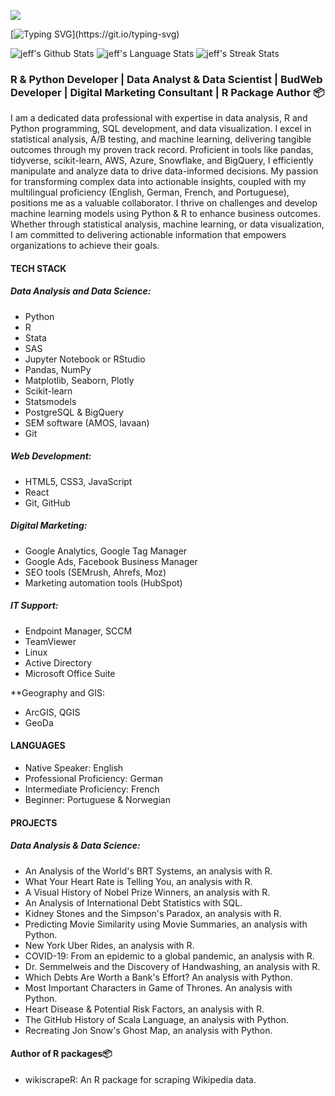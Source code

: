![](https://komarev.com/ghpvc/?username=jeffreyohene&label=PROFILE+VIEWS)

[![Typing SVG](https://readme-typing-svg.herokuapp.com?color=%2336BCF7&center=true&vCenter=true&width=1000&lines=Hi!;+Hallo!;+Salut!;+Here+is+jeff⭐;+Welcome+to+my+profile!;+Wilkommen+auf+meinem+Profil!;Bienvenue+sur+mon+profil!;I+am+a+Data+Analyst+with+over+3+years+of+programming+experience.;I+am+always+learning+new+things.+;You+can+find+my+portfolio+projects+in+my+repos.;I+would+love+your+feedback+or+questions+and+suggestions!)](https://git.io/typing-svg)



![jeff's Github Stats](https://github-readme-stats.vercel.app/api?username=jeffreyohene&show_icons=true&include_all_commits=true)
![jeff's Language Stats](https://github-readme-stats.vercel.app/api/top-langs/?username=jeffreyohene&layout=compact)
![jeff's Streak Stats](https://github-readme-streak-stats.herokuapp.com/?user=jeffreyohene&layout=compact)

### R & Python Developer | Data Analyst & Data Scientist | BudWeb Developer | Digital Marketing Consultant | R Package Author 📦

I am a dedicated data professional with expertise in data analysis, R and Python programming, SQL development, and data visualization. I excel in statistical analysis, A/B testing, and machine learning, delivering tangible outcomes through my proven track record. Proficient in tools like pandas, tidyverse, scikit-learn, AWS, Azure, Snowflake, and BigQuery, I efficiently manipulate and analyze data to drive data-informed decisions. My passion for transforming complex data into actionable insights, coupled with my multilingual proficiency (English, German, French, and Portuguese), positions me as a valuable collaborator. I thrive on challenges and develop machine learning models using Python & R to enhance business outcomes. Whether through statistical analysis, machine learning, or data visualization, I am committed to delivering actionable information that empowers organizations to achieve their goals.

####  TECH STACK

##### Data Analysis and Data Science:
- Python
- R
- Stata
- SAS
- Jupyter Notebook or RStudio
- Pandas, NumPy
- Matplotlib, Seaborn, Plotly
- Scikit-learn
- Statsmodels
- PostgreSQL & BigQuery
- SEM software (AMOS, lavaan)
- Git

##### Web Development:
- HTML5, CSS3, JavaScript
- React
- Git, GitHub

##### Digital Marketing:
- Google Analytics, Google Tag Manager
- Google Ads, Facebook Business Manager
- SEO tools (SEMrush, Ahrefs, Moz)
- Marketing automation tools (HubSpot)

##### IT Support:
- Endpoint Manager, SCCM
- TeamViewer
- Linux
- Active Directory
- Microsoft Office Suite

**Geography and GIS:
- ArcGIS, QGIS
- GeoDa

#### LANGUAGES
- Native Speaker: English
- Professional Proficiency: German
- Intermediate Proficiency: French
- Beginner: Portuguese & Norwegian

#### PROJECTS

##### Data Analysis & Data Science:
- An Analysis of the World's BRT Systems, an analysis with R.
- What Your Heart Rate is Telling You, an analysis with R.
- A Visual History of Nobel Prize Winners, an analysis with R.
- An Analysis of International Debt Statistics with SQL.
- Kidney Stones and the Simpson's Paradox, an analysis with R.
- Predicting Movie Similarity using Movie Summaries, an analysis with Python.
- New York Uber Rides, an analysis with R.
- COVID-19: From an epidemic to a global pandemic, an analysis with R.
- Dr. Semmelweis and the Discovery of Handwashing, an analysis with R.
- Which Debts Are Worth a Bank's Effort? An analysis with Python.
- Most Important Characters in Game of Thrones. An analysis with Python.
- Heart Disease & Potential Risk Factors, an analysis with R.
- The GitHub History of Scala Language, an analysis with Python.
- Recreating Jon Snow's Ghost Map, an analysis with Python.

#### Author of R packages📦
- wikiscrapeR: An R package for scraping Wikipedia data.
